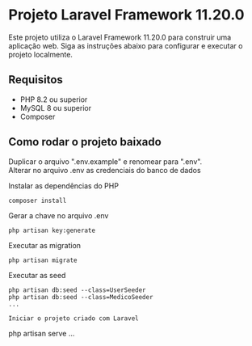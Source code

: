 # Projeto Laravel Framework 11.20.0

Este projeto utiliza o Laravel Framework 11.20.0 para construir uma aplicação web. Siga as instruções abaixo para configurar e executar o projeto localmente.

## Requisitos

* PHP 8.2 ou superior
* MySQL 8 ou superior
* Composer

## Como rodar o projeto baixado

Duplicar o arquivo ".env.example" e renomear para ".env".<br>
Alterar no arquivo .env as credenciais do banco de dados<br>

Instalar as dependências do PHP
```
composer install
```

Gerar a chave no arquivo .env
```
php artisan key:generate
```

Executar as migration
```
php artisan migrate
```

Executar as seed
```
php artisan db:seed --class=UserSeeder
php artisan db:seed --class=MedicoSeeder
...

Iniciar o projeto criado com Laravel
```
php artisan serve
...
